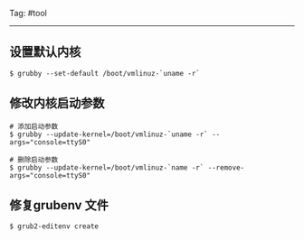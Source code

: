 Tag: #tool 

---

## 设置默认内核

```shell
$ grubby --set-default /boot/vmlinuz-`uname -r`
```

## 修改内核启动参数

```shell
# 添加启动参数
$ grubby --update-kernel=/boot/vmlinuz-`uname -r` --args="console=ttyS0"
```

```shell
# 删除启动参数
$ grubby --update-kernel=/boot/vmlinuz-`name -r` --remove-args="console=ttyS0"
```

## 修复grubenv 文件

```shell
$ grub2-editenv create
```